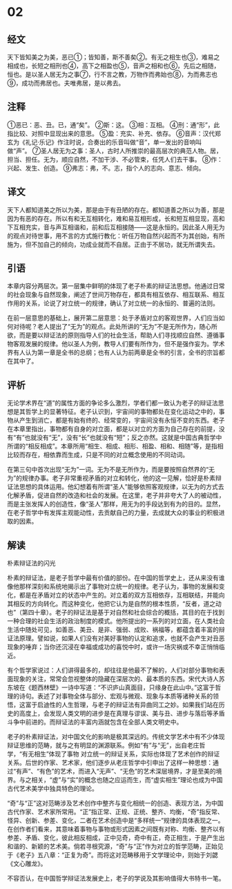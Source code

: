 # 02

## 经文

天下皆知美之为美，恶已①；皆知善，斯不善矣②。有无之相生也③，难易之相成也，长短之相刑也④，高下之相盈也⑤，音声之相和也⑥，先后之相随，恒也。是以圣人居无为之事⑦，行不言之教，万物作而弗始也⑧，为而弗志也⑨，成功而弗居也。夫唯弗居，是以弗去。

## 注释

①恶已：恶、丑。已，通“矣”。
②斯：这。
③相：互相。
④刑：通“形”，此指比较、对照中显现出来的意思。
⑤盈：充实、补充、依存。
⑥音声：汉代郑玄为《礼记·乐记》作注时说，合奏出的乐音叫做“音”，单一发出的音响叫做“声”。
⑦圣人居无为之事：圣人，古时人所推崇的最高层次的典范人物。居，担当、担任。无为，顺应自然，不加干涉、不必管束，任凭人们去干事。
⑧作：兴起、发生、创造。
⑨弗志：弗，不。志，指个人的志向、意志、倾向。

## 译文

天下人都知道美之所以为美，那是由于有丑陋的存在。都知道善之所以为善，那是因为有恶的存在。所以有和无互相转化，难和易互相形成，长和短互相显现，高和下互相充实，音与声互相谐和，前和后互相接随——这是永恒的。因此圣人用无为的观点对待世事，用不言的方式施行教化：听任万物自然兴起而不为其创始，有所施为，但不加自己的倾向，功成业就而不自居。正由于不居功，就无所谓失去。

## 引语

本章内容分两层次。第一层集中鲜明的体现了老子朴素的辩证法思想。他通过日常的社会现象与自然现象，阐述了世间万物存在，都具有相互依存、相互联系、相互作用的关系，论说了对立统一的规律，确认了对立统一的永恒的、普遍的法则。

在前一层意思的基础上，展开第二层意思：处于矛盾对立的客观世界，人们应当如何对待呢？老人提出了“无为”的观点。此处所讲的“无为”不是无所作为，随心所欲，而是要以辩证法的原则指导人们的社会生活，帮助人们寻找顺应自然、遵循事物客观发展的规律。他以圣人为例，教导人们要有所作为，但不是强作妄为。学术界有人认为第一章是全书的总纲；也有人认为前两章是全书的引言，全书的宗旨都在其中了。

## 评析

无论学术界在“道”的属性方面的争论多么激烈，学者们都一致认为老子的辩证法思想是其哲学上的显著特征。老子认识到，宇宙间的事物都处在变化运动之中的，事物从产生到消亡，都是有始有终的、经常变的，宇宙间没有永恒不变的东西。老子在本章里指出，事物都有自身的对立面，都是以对立的方面为自己存在的前提，没有“有”也就没有“无”，没有“长”也就没有“短”；反之亦然。这就是中国古典哲学中所谓的“相反相成”。本章所用“相生、相成、相形、相盈、相和、相随”等，是指相比较而存在，相依靠而生成，只是不同的对立概念使用的不同动词。

在第三句中首次出现“无为”一词。无为不是无所作为，而是要按照自然界的“无为”的规律办事。老子非常重视矛盾的对立和转化，他的这一见解，恰好是朴素辩证法思想的具体运用。他幻想着有所谓“圣人”能够依照客观规律，以无为的方式去化解矛盾，促进自然的改造和社会的发展。在这里，老子并非夸大了人的被动性，而是主张发挥人的创造性，像“圣人”那样，用无为的手段达到有为的目的。显然，在老子哲学中有发挥主观能动性，去贡献自己的力量，去成就大众的事业的积极进取的因素。

## 解读

朴素辩证法的闪光

朴素的辩证法，是老子哲学中最有价值的部份。在中国的哲学史上，还从来没有谁像他那样深刻和系统地揭示出了事物对立统一的规律。老子认为，事物的发展和变化，都是在矛盾对立的状态中产生的。对立着的双方互相依存，互相联结，并能向其相反的方向转化。而这种变化，他把它认为是自然的根本性质，“反者，道之动也”（第四十章）。老子的辩证法是基于对自然和社会综合的概括，其目的在于找到一种合理的社会生活的政治制度的模式。他所提出的一系列的对立面，在人类社会生活中随处可见，如善恶、美丑、是非、强弱、成败、祸福等，都蕴含着丰富的辩证法原理。譬如说，如果人们没有对美好事物的认定和追求，也就不会产生对丑恶现象的唾弃；当你还沉浸在幸福或成功的喜悦中时，或许一场灾祸或不幸正悄悄临近。

有个哲学家说过：人们讲得最多的，却往往是他最不了解的，人们对部分事物和表面现象的关注，常常会忽视整体的隐藏在深层次的、最本质的东西。宋代大诗人苏东坡在《题西林壁》一诗中写道：“不识庐山真面目，只缘身在此山中。”这富于哲理的诗句。表述了对事物全体与部分、宏观与微观、现象与本质等诸种关系的领悟，这富于启迪性的人生哲理，与老子的辩证法有异曲同工之妙。如果我们站在历史的高度上，会发现人类文明的进步是在真理与谬误、美与丑、进步与落后等矛盾斗争中前进的。而辩证法的丰富内涵就包含在全部人类文明史中。

老子的朴素辩证法，对中国文化的影响是极其深远的。传统文学艺术中有不少体现辩证思维的范畴，就与之有明显的渊源联系。例如“有”与“无”，出自老庄哲学，“有无相生”体现了事物 对立统一的辩证关系，实际也体现了艺术创作的辩证关系。后世的作家、艺术家，他们逐步从老庄哲学中引申出了这样一种思想：通过“有声”、“有色”的艺术，而进入“无声”、“无色”的艺术深层境界，才是至美的境界。与之相关，“虚”与“实”的概念也随之应运而生，而“虚实相生”理论也成为中国古代艺术美学中独具特色的理论。

“奇”与“正”这对范畴涉及艺术创作中整齐与变化相统一的创造、表现方法，为中国古代作家、艺术家所常用。“正”指正常、正规、正统、整齐、均衡，“奇”指反常、怪异、创新、参差、变化，二者在艺术创造中是“多样统一”规律的具体表现之一。在创作者们看来，其意味着事物与事物或形式因素之间既有对称、均衡、整齐以有参差、矛盾、变化，彼此相反相成，正中见奇，奇中有正，奇正相生，于是产生出和谐的、新颖的艺术美。倘若寻根究源，“奇”与“正”作为对立的哲学范畴，正始见于《老子》五八章：“正复为奇”。而将这对范畴移用于文学理论中，则始于刘勰《文心雕龙》。

不容否认，在中国哲学辩证法发展史上，老子的学说及其影响值得大书特书一笔。
